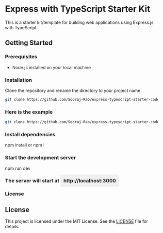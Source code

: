 # Express with TypeScript Starter Kit

This is a starter kit/template for building web applications using Express.js with TypeScript.

## Getting Started

### Prerequisites

- Node.js installed on your local machine

### Installation

 Clone the repository and rename the directory to your project name:
   ```bash
   git clone https://github.com/Sooraj-Rao/express-typescript-starter-code.git <new-project-name> && cd <new-project-name>

```
### Here is the example
```bash
git clone https://github.com/Sooraj-Rao/express-typescript-starter-code.git express-app && cd express-app
```

### Install dependencies
npm install or npm i

### Start the development server
npm run dev

### The server will start at <span style="background-color: #f0f0f0;padding:10px;border-radius:5px">http://localhost:3000</span>

### License

## License

This project is licensed under the MIT License. See the [LICENSE](./LICENSE) file for details.
